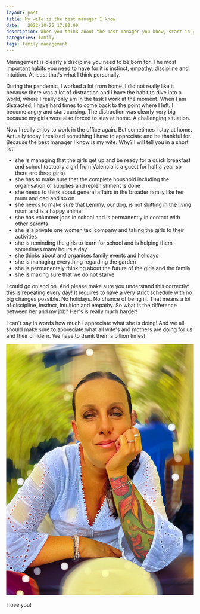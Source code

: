```yaml
---
layout: post
title: My wife is the best manager I know
date:   2022-10-25 17:00:00
description: When you think about the best manager you know, start in your family.
categories: family
tags: family management
---
```


Management is clearly a discipline you need to be born for. The most important habits you need to have for it is instinct, empathy, discipline and intuition. At least that's what I think personally. 

During the pandemic, I worked a lot from home. I did not really like it because there was a lot of distraction and I have the habit to dive into a world, where I really only am in the task I work at the moment. When I am distracted, I have hard times to come back to the point where I left. I become angry and start cursing. The distraction was clearly very big because my girls were also forced to stay at home. A challenging situation.  

Now I really enjoy to work in the office again. But sometimes I stay at home. Actually today I realised something I have to appreciate and be thankful for. Because the best manager I know is my wife. Why? I will tell you in a short list:

* she is managing that the girls get up and be ready for a quick breakfast and school (actually a girl from Valencia is a guest for half a year so there are three girls)
* she has to make sure that the complete houshold including the organisation of supplies and replenishment is done
* she needs to think about general affairs in the broader family like her mum and dad and so on
* she needs to make sure that Lemmy, our dog, is not shitting in the living room and is a happy animal
* she has volunteer jobs in school and is permanently in contact with other parents
* she is a private one women taxi company and taking the girls to their activities
* she is reminding the girls to learn for school and is helping them - sometimes many hours a day
* she thinks about and organises family events and holidays
* she is managing everything regarding the garden
* she is permanentely thinking about the future of the girls and the family
* she is making sure that we do not starve

I could go on and on. And please make sure you understand this correctly: this is repeating every day! It requires to have a very strict schedule with no big changes possible. No holidays. No chance of being ill. That means a lot of discipline, instinct, intuition and empathy. So what is the difference between her and my job? Her's is really much harder!

I can't say in words how much I appreciate what she is doing! And we all should make sure to appreciate what all wife's and mothers are doing for us and their childern. We have to thank them a billion times!

![My wife Verena](/assets/images/rene.jpg)

I love you!